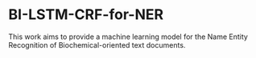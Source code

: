 # BI-LSTM-CRF-for-NER
This work aims to provide a machine learning model for the Name Entity Recognition of Biochemical-oriented text documents. 
